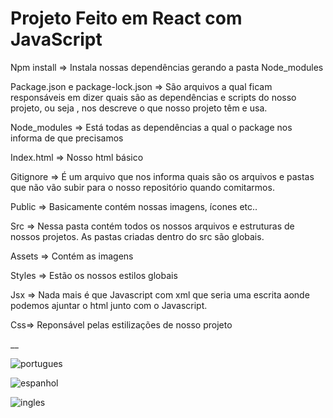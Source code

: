 # Projeto Feito em React com JavaScript 


Npm install => Instala nossas dependências gerando a pasta Node_modules

Package.json e package-lock.json => São arquivos a qual ficam responsáveis em dizer quais são as dependências e scripts do nosso projeto,
ou seja , nos descreve o que nosso projeto têm e usa.

Node_modules => Está todas as dependências a qual o package  nos informa de que precisamos 

Index.html => Nosso html básico  

Gitignore => É um arquivo que nos informa quais são os arquivos  e pastas que não vão subir para o nosso repositório quando comitarmos.

Public => Basicamente contém nossas imagens, ícones etc..

Src => Nessa pasta contém todos os nossos arquivos e estruturas de nossos projetos. As pastas criadas dentro do src são globais.

Assets => Contém as imagens

Styles => Estão os nossos estilos globais 

Jsx => Nada mais é que Javascript com xml que seria uma escrita aonde podemos ajuntar o html junto com o Javascript.

Css=> Reponsável pelas estilizações de nosso projeto

__




![portugues](https://user-images.githubusercontent.com/98665329/207729831-4d1ee719-b505-4a68-a299-2ef6877d488c.PNG)


![espanhol](https://user-images.githubusercontent.com/98665329/207729853-66d15988-5ea5-47f4-bd78-d412091ce075.PNG)


![ingles](https://user-images.githubusercontent.com/98665329/207729869-2426a56e-1fc9-4512-b3f5-8eec698d9cb8.PNG)
